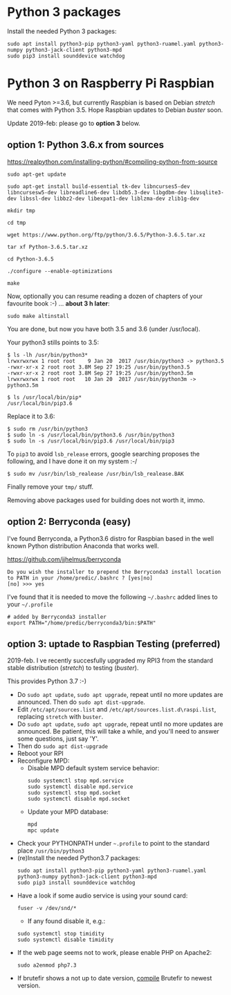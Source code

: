 # Python 3 packages

Install the needed Python 3 packages:

    sudo apt install python3-pip python3-yaml python3-ruamel.yaml python3-numpy python3-jack-client python3-mpd
    sudo pip3 install sounddevice watchdog


# Python 3 on Raspberry Pi Raspbian

We need Pyton >=3.6, but currently Raspbian is based on Debian *stretch* that comes with Python 3.5. Hope Raspbian updates to Debian *buster* soon.

Update 2019-feb: please go to **option 3** below.

## option 1: Python 3.6.x from sources

https://realpython.com/installing-python/#compiling-python-from-source

    sudo apt-get update

    sudo apt-get install build-essential tk-dev libncurses5-dev libncursesw5-dev libreadline6-dev libdb5.3-dev libgdbm-dev libsqlite3-dev libssl-dev libbz2-dev libexpat1-dev liblzma-dev zlib1g-dev

    mkdir tmp

    cd tmp

    wget https://www.python.org/ftp/python/3.6.5/Python-3.6.5.tar.xz

    tar xf Python-3.6.5.tar.xz

    cd Python-3.6.5

    ./configure --enable-optimizations

    make

Now, optionally you can resume reading a dozen of chapters of your favourite book :-)
... **about 3 h later**:

    sudo make altinstall

You are done, but now you have both 3.5 and 3.6 (under /usr/local).

Your python3 stills points to 3.5:

    $ ls -lh /usr/bin/python3*
    lrwxrwxrwx 1 root root    9 Jan 20  2017 /usr/bin/python3 -> python3.5
    -rwxr-xr-x 2 root root 3.8M Sep 27 19:25 /usr/bin/python3.5
    -rwxr-xr-x 2 root root 3.8M Sep 27 19:25 /usr/bin/python3.5m
    lrwxrwxrwx 1 root root   10 Jan 20  2017 /usr/bin/python3m -> python3.5m
    
    $ ls /usr/local/bin/pip*
    /usr/local/bin/pip3.6

Replace it to 3.6:

    $ sudo rm /usr/bin/python3
    $ sudo ln -s /usr/local/bin/python3.6 /usr/bin/python3
    $ sudo ln -s /usr/local/bin/pip3.6 /usr/local/bin/pip3


To `pip3` to avoid `lsb_release` errors, google searching proposes the following, and I have done it on my system :-/

    $ sudo mv /usr/bin/lsb_realease /usr/bin/lsb_realease.BAK

Finally remove your `tmp/` stuff.

Removing above packages used for building does not worth it, immo.

## option 2: Berryconda (easy)
I've found Berryconda, a Python3.6 distro for Raspbian based in the well known Python distribution Anaconda that works well.

https://github.com/jjhelmus/berryconda


    Do you wish the installer to prepend the Berryconda3 install location
    to PATH in your /home/predic/.bashrc ? [yes|no]
    [no] >>> yes

I've found that it is needed to move the following `~/.bashrc` added lines to your `~/.profile`

    # added by Berryconda3 installer
    export PATH="/home/predic/berryconda3/bin:$PATH"
    
## option 3: uptade to Raspbian Testing (preferred)

2019-feb. I ve recently succesfully upgraded my RPI3 from the standard stable distribution (*stretch*) to testing (*buster*).

This provides Python 3.7 :-)

- Do `sudo apt update`, `sudo apt upgrade`, repeat until no more updates are announced. Then do `sudo apt dist-upgrade`.
- Edit `/etc/apt/sources.list` and `/etc/apt/sources.list.d\raspi.list`, replacing `stretch` with `buster`.
- Do `sudo apt update`, `sudo apt upgrade`, repeat until no more updates are announced. Be patient, this will take a while, and you'll need to answer some questions, just say 'Y'. 
- Then do `sudo apt dist-upgrade`
- Reboot your RPI
- Reconfigure MPD:
    - Disable MPD default system service behavior:
        ```
        sudo systemctl stop mpd.service
        sudo systemctl disable mpd.service
        sudo systemctl stop mpd.socket
        sudo systemctl disable mpd.socket
        ```
    - Update your MPD database:
        ```
        mpd
        mpc update
        ```
- Check your PYTHONPATH under `~.profile` to point to the standard place `/usr/bin/python3`
- (re)Install the needed Python3.7 packages:
    ```
    sudo apt install python3-pip python3-yaml python3-ruamel.yaml python3-numpy python3-jack-client python3-mpd
    sudo pip3 install sounddevice watchdog
    ```
- Have a look if some audio service is using your sound card:
    ```
    fuser -v /dev/snd/*
    ```
    - If any found disable it, e.g.:
    ```
    sudo systemctl stop timidity
    sudo systemctl disable timidity
    ```
- If the web page seems not to work, please enable PHP on Apache2:
    ```
    sudo a2enmod php7.3
    ```
- If brutefir shows a not up to date version, [compile](https://github.com/AudioHumLab/FIRtro/wiki/911-Brutefir---versiones#compilar-brutefir) Brutefir to newest version.
   
